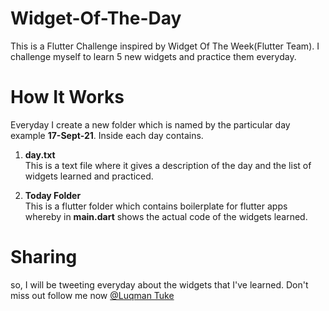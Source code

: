 # Widget-Of-The-Day
This is a Flutter Challenge inspired by Widget Of The Week(Flutter Team). I challenge myself to learn 5 new widgets and practice them everyday.

# How It Works
Everyday I create a new folder which is named by the particular day example <b>17-Sept-21</b>. Inside each day contains. <br>
1. <b> day.txt </b><br>
This is a text file where it gives a description of the day and the list of widgets learned and practiced. <br>

2. <b> Today Folder </b><br>
This is a flutter folder which contains boilerplate for flutter apps  whereby in <b>main.dart</b> shows the actual code of the widgets learned. <br>

# Sharing
so, I will be tweeting everyday about the widgets that I've learned. Don't miss out follow me now [@Luqman Tuke](https://twitter.com/tuke2911)
